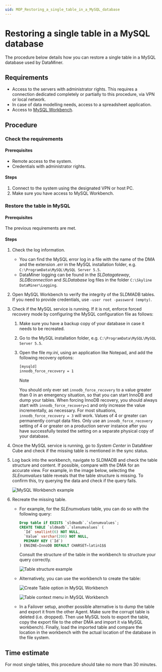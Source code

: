 ```yaml
---
uid: MOP_Restoring_a_single_table_in_a_MySQL_database
---
```


# Restoring a single table in a MySQL database

The procedure below details how you can restore a single table in a MySQL database used by DataMiner.

## Requirements

- Access to the servers with administrator rights. This requires a connection dedicated completely or partially to this procedure, via VPN or local network.
- In case of data modelling needs, access to a spreadsheet application.
- Access to [MySQL Workbench](xref:MySQL_Workbench).

## Procedure

### Check the requirements

#### Prerequisites

- Remote access to the system.
- Credentials with administrator rights.

#### Steps

1. Connect to the system using the designated VPN or host PC.
1. Make sure you have access to MySQL Workbench.

### Restore the table in MySQL

#### Prerequisites

The previous requirements are met.

#### Steps

1. Check the log information.

   - You can find the MySQL error log in a file with the name of the DMA and the extension *.err* in the MySQL installation folder, e.g. `C:\ProgramData\MySQL\MySQL Server 5.5`.
   - DataMiner logging can be found in the *SLDatagateway*, *SLDBconnection* and *SLDatabase* log files in the folder `C:\Skyline DataMiner\Logging`.

1. Open MySQL Workbench to verify the integrity of the SLDMADB tables. If you need to provide credentials, use `-user root -password (empty)`.
1. Check if the MySQL service is running. If it is not, enforce forced recovery mode by configuring the MySQL configuration file as follows:

   1. Make sure you have a backup copy of your database in case it needs to be recreated.
   1. Go to the MySQL installation folder, e.g. `C:\ProgramData\MySQL\MySQL Server 5.5`.
   1. Open the file *my.ini*, using an application like Notepad, and add the following recovery options:

      ```txt
      [mysqld]
      innodb_force_recovery = 1
      ```

      > [!NOTE]
      > You should only ever set `innodb_force_recovery` to a value greater than 0 in an emergency situation, so that you can start InnoDB and dump your tables. When forcing InnoDB recovery, you should always start with `innodb_force_recovery=1` and only increase the value incrementally, as necessary. For most situations, `innodb_force_recovery = 3` will work. Values of 4 or greater can permanently corrupt data files. Only use an `innodb_force_recovery` setting of 4 or greater on a production server instance after you have successfully tested the setting on a separate physical copy of your database.

1. Once the MySQL service is running, go to *System Center* in DataMiner Cube and check if the missing table is mentioned in the sync status.
1. Log back into the workbench, navigate to SLDMADB and check the table structure and content. If possible, compare with the DMA for an accurate view. For example, in the image below, selecting the *SLEnumvalues* table reveals that the table structure is missing. To confirm this, try querying the data and check if the query fails.

    ![MySQL Workbench example](~/dataminer/images/MOPMySQLRestore1.png)

1. Recreate the missing table.

   - For example, for the *SLEnumvalues* table, you can do so with the following query:

     ```sql
     Drop table if EXISTS `sldmadb`.`slenumvalues`;
     CREATE TABLE `sldmadb`.`slenumvalues` (
       `Id` smallint(6) NOT NULL,
       `Value` varchar(200) NOT NULL,
       PRIMARY KEY (`Id`)
     ) ENGINE=InnoDB DEFAULT CHARSET=latin1$$
     ```

     Consult the structure of the table in the workbench to structure your query correctly.

     ![Table structure example](~/dataminer/images/MOPMySQLRestore2.png)

   - Alternatively, you can use the workbench to create the table:

     ![Create Table option in MySQL Workbench](~/dataminer/images/MOPMySQLRestore3.png)

     ![Table context menu in MySQL Workbench](~/dataminer/images/MOPMySQLRestore4.png)

   - In a Failover setup, another possible alternative is to dump the table and export it from the other Agent. Make sure the corrupt table is deleted (i.e. dropped). Then use MySQL tools to export the table, copy the export file to the other DMA and import it via MySQL workbench). Finally, load the imported table and compare the location in the workbench with the actual location of the database in the file system.

## Time estimate

For most single tables, this procedure should take no more than 30 minutes.

